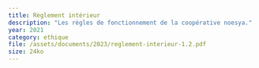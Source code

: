 ```yaml
---
title: Règlement intérieur
description: "Les règles de fonctionnement de la coopérative noesya."
year: 2021
category: ethique
file: /assets/documents/2023/reglement-interieur-1.2.pdf
size: 24ko
---
```

